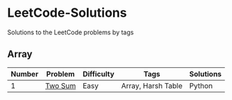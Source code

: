 # LeetCode-Solutions
Solutions to the LeetCode problems by tags

## Array

|Number |Problem |Difficulty |Tags |Solutions |
|---    |---     |---        |---  |---       |
|1      |[Two Sum](https://leetcode.com/problems/two-sum/) |Easy |Array, Harsh Table|Python |
